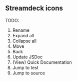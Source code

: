 
## Streamdeck icons

TODO:

1. Rename
1. Expand all
1. Collapse all
1. Move
1. Back
1. Update JSDoc
1. (View) Quick Documentation
1. Jump to test
1. Jump to source
